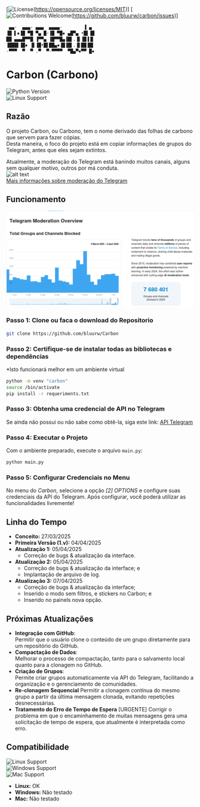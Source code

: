 [![License](https://img.shields.io/badge/license-MIT-_red.svg)(https://opensource.org/licenses/MIT)]
[![Contribuitions Welcome](https://img.shields.io/badge/contribuitions-welcome-brightgreen.svg?style=flat)(https://github.com/bluurw/carbon/issues)]

     ▄▄·  ▄▄▄· ▄▄▄  ▄▄▄▄·        ▐ ▄ 
    ▐█ ▌▪▐█ ▀█ ▀▄ █·▐█ ▀█▪ ▄█▀▄ •█▌▐█
    ██ ▄▄▄█▀▀█ ▐▀▀▄ ▐█▀▀█▄▐█▌.▐▌▐█▐▐▌
    ▐███▌▐█▪ ▐▌▐█•█▌██▄▪▐█▐█▌.▐▌██▐█▌
    ·▀▀▀  ▀  ▀ .▀  ▀·▀▀▀▀  ▀█▄▀▪▀▀ █▪


# **Carbon (Carbono)**

![Python Version](https://img.shields.io/badge/Python-3.11-blue)  
![Linux Support](https://img.shields.io/badge/Linux-Compatible-green)

## **Razão**
O projeto Carbon, ou Carbono, tem o nome derivado das folhas de carbono que servem para fazer cópias.  
Desta maneira, o foco do projeto está em copiar informações de grupos do Telegram, antes que eles sejam extintos.

Atualmente, a moderação do Telegram está banindo muitos canais, alguns sem qualquer motivo, outros por má conduta.  
![alt text](/carbon/imgs/telgram_moderation_overview_graphic.png)  
[Mais informações sobre moderação do Telegram](https://telegram.org/moderation)

## **Funcionamento**
![alt text](image.png)


### Passo 1: Clone ou faca o download do Repositorio
```bash
git clone https://github.com/bluurw/Carbon
```

### Passo 2: Certifique-se de instalar todas as bibliotecas e dependências
*Isto funcionará melhor em um ambiente virtual

```bash
python -m venv "carbon"  
source /bin/activate  
pip install -r requeriments.txt
```

### Passo 3: Obtenha uma credencial de API no Telegram
Se ainda não possui ou não sabe como obtê-la, siga este link: [API Telegram](https://my.telegram.org/apps "Telegram")


### Passo 4: Executar o Projeto
Com o ambiente preparado, execute o arquivo `main.py`:  
```bash
python main.py
```

### Passo 5: Configurar Credenciais no Menu
No menu do *Carbon*, selecione a opção *[2] OPTIONS* e configure suas credenciais da API do Telegram.
Após configurar, você poderá utilizar as funcionalidades livremente!


## **Linha do Tempo**

- **Conceito:** 27/03/2025  
- **Primeira Versão (1.v):** 04/04/2025  
- **Atualização 1:** 05/04/2025
  - Correção de bugs & atualização da interface.
- **Atualização 2:** 05/04/2025
  - Correção de bugs & atualização da interface; e
  - Implantação de arquivo de log.
- **Atualização 3:** 07/04/2025
  - Correção de bugs & atualização da interface;
  - Inserido o modo sem filtros, e stickers no Carbon; e
  - Inserido no painels nova opção.


## **Próximas Atualizações**

- **Integração com GitHub**:  
  Permitir que o usuário clone o conteúdo de um grupo diretamente para um repositório do GitHub.
- **Compactação de Dados**:  
  Melhorar o processo de compactação, tanto para o salvamento local quanto para a clonagem no GitHub.
- **Criação de Grupos**:  
  Permite criar grupos automaticamente via API do Telegram, facilitando a organização e o gerenciamento de comunidades.
- **Re-clonagem Sequencial**
  Permitir a clonagem contínua do mesmo grupo a partir da última mensagem clonada, evitando repetições desnecessárias.
- **Tratamento do Erro de Tempo de Espera** [URGENTE]
  Corrigir o problema em que o encaminhamento de muitas mensagens gera uma solicitação de tempo de espera, que atualmente é interpretada como erro.

## **Compatibilidade**

![Linux Support](https://img.shields.io/badge/Linux-OK-green)  
![Windows Support](https://img.shields.io/badge/Windows-Não%20Testado-yellow)  
![Mac Support](https://img.shields.io/badge/Mac-Não%20Testado-yellow)  

- **Linux:** OK  
- **Windows:** Não testado  
- **Mac:** Não testado